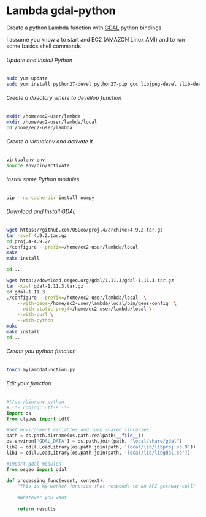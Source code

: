# Lambda gdal-python

Create a python Lambda function with [GDAL](http://gdal.org) python bindings
 
I assume you know a to start and EC2 (AMAZON Linux AMI) and to run some basics shell commands

###### Update and Install Python

```sh
sudo yum update
sudo yum install python27-devel python27-pip gcc libjpeg-devel zlib-devel gcc-c++ python-devel libpng-devel freetype-devel libcurl-devel

```

###### Create a directory where to devellop function

```sh
mkdir /home/ec2-user/lambda
mkdir /home/ec2-user/lambda/local
cd /home/ec2-user/lambda
```

###### Create a virtualenv and activate it

```sh
virtualenv env
source env/bin/activate
```

###### Install some Python modules

```sh
pip --no-cache-dir install numpy
```

###### Download and Install GDAL

```sh
wget https://github.com/OSGeo/proj.4/archive/4.9.2.tar.gz
tar -zvxf 4.9.2.tar.gz
cd proj.4-4.9.2/
./configure --prefix=/home/ec2-user/lambda/local
make
make install

cd ..

wget http://download.osgeo.org/gdal/1.11.3/gdal-1.11.3.tar.gz
tar -xzvf gdal-1.11.3.tar.gz
cd gdal-1.11.3
./configure --prefix=/home/ec2-user/lambda/local  \
    --with-geos=/home/ec2-user/lambda/local/bin/geos-config  \
    --with-static-proj4=/home/ec2-user/lambda/local \
    --with-curl \
    --with-python
make
make install
cd ..
```

###### Create you python function

```sh
touch mylambdafunction.py

```

###### Edit your function

```python
#!/usr/bin/env python
# -*- coding: utf-8 -*-
import os
from ctypes import cdll

#Set environment variables and load shared libraries
path = os.path.dirname(os.path.realpath(__file__))
os.environ['GDAL_DATA'] = os.path.join(path, "local/share/gdal")
lib2 = cdll.LoadLibrary(os.path.join(path, 'local/lib/libproj.so.9'))
lib1 = cdll.LoadLibrary(os.path.join(path, 'local/lib/libgdal.so'))

#Import gdal modules
from osgeo import gdal

def processing_func(event, context):
    "This is my worker function that responds to an API getaway call"
    
    #Whatever you want
    
    return results 


```



